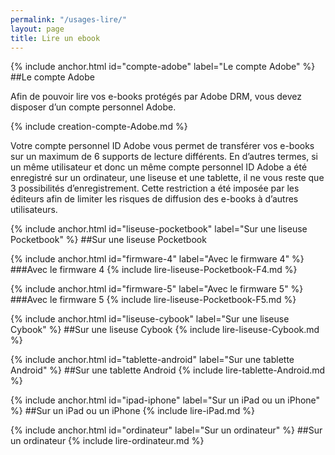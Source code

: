 ```yaml
---
permalink: "/usages-lire/"
layout: page
title: Lire un ebook
---
```


{% include anchor.html id="compte-adobe" label="Le compte Adobe" %}
##Le compte Adobe

Afin de pouvoir lire vos e-books protégés par Adobe DRM, vous devez disposer d’un compte personnel Adobe.

{% include creation-compte-Adobe.md %}

<span class="warning2">Votre compte personnel ID Adobe vous permet de transférer vos e-books sur un maximum de 6 supports de lecture différents. En d’autres termes, si un même utilisateur et donc un même compte personnel ID Adobe a été enregistré sur un ordinateur, une liseuse et une tablette, il ne vous reste que 3 possibilités d’enregistrement. Cette restriction a été imposée par les éditeurs afin de limiter les risques de diffusion des e-books à d’autres utilisateurs.</span>

{% include anchor.html id="liseuse-pocketbook" label="Sur une liseuse Pocketbook" %}
##Sur une liseuse Pocketbook

{% include anchor.html id="firmware-4" label="Avec le firmware 4" %}
###Avec le firmware 4
{% include lire-liseuse-Pocketbook-F4.md %}

{% include anchor.html id="firmware-5" label="Avec le firmware 5" %}
###Avec le firmware 5
{% include lire-liseuse-Pocketbook-F5.md %}

{% include anchor.html id="liseuse-cybook" label="Sur une liseuse Cybook" %}
##Sur une liseuse Cybook
{% include lire-liseuse-Cybook.md %}

{% include anchor.html id="tablette-android" label="Sur une tablette Android" %}
##Sur une tablette Android
{% include lire-tablette-Android.md %}

{% include anchor.html id="ipad-iphone" label="Sur un iPad ou un iPhone" %}
##Sur un iPad ou un iPhone
{% include lire-iPad.md %}

{% include anchor.html id="ordinateur" label="Sur un ordinateur" %}
##Sur un ordinateur
{% include lire-ordinateur.md %}
